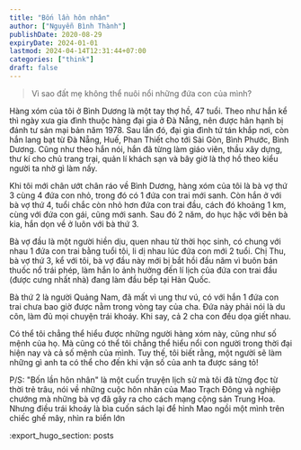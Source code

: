 ```yaml
---
title: "Bốn lần hôn nhân"
author: ["Nguyễn Bình Thành"]
publishDate: 2020-08-29
expiryDate: 2024-01-01
lastmod: 2024-04-14T12:31:44+07:00
categories: ["think"]
draft: false
---
```


> Vì sao đất mẹ không thể nuôi nổi những đứa con của mình?

Hàng xóm của tôi ở Bình Dương là một tay thợ hồ, 47 tuổi. Theo như hắn
kể thì ngày xưa gia đình thuộc hàng đại gia ở Đà Nẵng, nên được hân hạnh
bị đánh tư sản mại bản năm 1978. Sau lần đó, đại gia đình tứ tán khắp
nơi, còn hắn lang bạt từ Đà Nẵng, Huế, Phan Thiết cho tới Sài Gòn, Bình
Phước, Bình Dương. Cũng như theo hắn nói, hắn đã từng làm giáo viên,
thầu xây dựng, thư kí cho chủ trang trại, quản lí khách sạn và bây giờ
là thợ hồ theo kiểu người ta nhờ gì làm nấy.

Khi tôi mới chân ướt chân ráo về Bình Dương, hàng xóm của tôi là bà vợ
thứ 3 cùng 4 đứa con nhỏ, trong đó có 1 đứa con trai mới sanh. Còn hắn ở
với bà vợ thứ 4, tuổi chắc còn nhỏ hơn đứa con trai đầu, cách đó khoảng
1 km, cùng với đứa con gái, cũng mới sanh. Sau đó 2 năm, do hục hặc với
bên bà kia, hắn dọn về ở luôn với bà thứ 3.

Bà vợ đầu là một người hiền dịu, quen nhau từ thời học sinh, có chung
với nhau 1 đứa con trai bằng tuổi tôi, li dị nhau lúc đứa con mới 2
tuổi. Chị Thu, bà vợ thứ 3, kể với tôi, bà vợ đầu này mới bị bắt hồi đầu
năm vì buôn bán thuốc nổ trái phép, làm hắn lo ảnh hưởng đến lí lịch của
đứa con trai đầu (được cưng nhất nhà) đang làm đầu bếp tại Hàn Quốc.

Bà thứ 2 là người Quảng Nam, đã mất vì ung thư vú, có với hắn 1 đứa con
trai chưa bao giờ được nằm trong vòng tay của cha. Đứa này phải nói là
du côn, làm đủ mọi chuyện trái khoáy. Khi say, cả 2 cha con đều dọa giết
nhau.

Có thể tôi chẳng thể hiểu được những người hàng xóm này, cũng như số
mệnh của họ. Mà cũng có thể tôi chẳng thể hiểu nổi con người trong thời
đại hiện nay và cả số mệnh của mình. Tuy thế, tôi biết rằng, một người
sẽ làm những gì anh ta có thể cho đến khi vận số của anh ta được sáng
tỏ!

P/S: "Bốn lần hôn nhân" là một cuốn truyện lịch sử mà tôi đã từng đọc từ
thời trẻ trâu, nói về những cuộc hôn nhân của Mao Trạch Đông và nghiệp
chướng mà những bà vợ đã gây ra cho cách mạng cộng sản Trung Hoa. Nhưng
điều trái khoáy là bìa cuốn sách lại để hình Mao ngồi một mình trên
chiếc ghế mây, nhìn ra biển lớn

:export_hugo_section: posts
